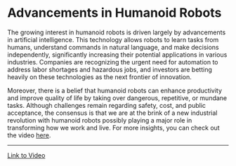 # Advancements in Humanoid Robots

The growing interest in humanoid robots is driven largely by advancements in artificial intelligence. This technology allows robots to learn tasks from humans, understand commands in natural language, and make decisions independently, significantly increasing their potential applications in various industries. Companies are recognizing the urgent need for automation to address labor shortages and hazardous jobs, and investors are betting heavily on these technologies as the next frontier of innovation.

Moreover, there is a belief that humanoid robots can enhance productivity and improve quality of life by taking over dangerous, repetitive, or mundane tasks. Although challenges remain regarding safety, cost, and public acceptance, the consensus is that we are at the brink of a new industrial revolution with humanoid robots possibly playing a major role in transforming how we work and live. For more insights, you can check out the video [here](https://youtu.be/v0uKLCZocjs?si=qbe0KXKjR5RhYsxd).

---

[Link to Video](https://youtu.be/v0uKLCZocjs?si=qbe0KXKjR5RhYsxd)